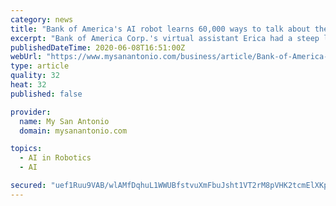 ```yaml
---
category: news
title: "Bank of America's AI robot learns 60,000 ways to talk about the coronavirus"
excerpt: "Bank of America Corp.'s virtual assistant Erica had a steep learning curve. The artificial-intelligence program has come to recognize 60,000 coronavirus-related terms as customers seek to manage their cash flow,"
publishedDateTime: 2020-06-08T16:51:00Z
webUrl: "https://www.mysanantonio.com/business/article/Bank-of-America-s-AI-robot-learns-60-000-ways-to-15324653.php"
type: article
quality: 32
heat: 32
published: false

provider:
  name: My San Antonio
  domain: mysanantonio.com

topics:
  - AI in Robotics
  - AI

secured: "uef1Ruu9VAB/wlAMfDqhuL1WWUBfstvuXmFbuJsht1VT2rM8pVHK2tcmElXKpfvRxKaFCp2iS/ERo9eHptIVjswu4z9YzacUdZ1tVLAisrOAt1qq7qZ4Nz6P1ohYBSxbYduFy6vfQzyHuI7aIO4yxqqbpBh88ewTukqpDY49yi1EKelyBtALH3VjhF26fZZkY7nWIvvpYiur9HP/NHYHh5dFq4gyAa7qC9N4QoyS7lYiMKCqb1KrDgKlPhF4JU6ddnjDcfmSWnxzLMte46usjA0QCRTMl2n/QpPn9GGTOAzoSB+5tKlYPqyfO2uIRQjI;CX81Y1WvNHQbpqsvfPfrKw=="
---
```


